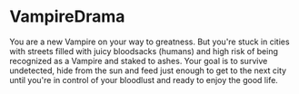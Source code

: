 # VampireDrama

You are a new Vampire on your way to greatness.
But you're stuck in cities with streets filled with juicy bloodsacks (humans) and high risk of being recognized as a Vampire and staked to ashes.
Your goal is to survive undetected, hide from the sun and feed just enough to get to the next city until you're in control of your bloodlust and ready to enjoy the good life.
